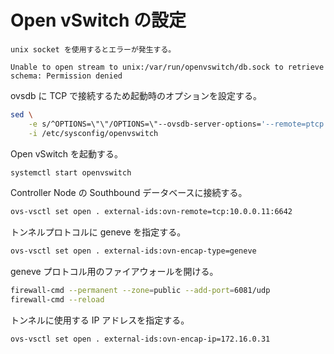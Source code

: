 # Open vSwitch の設定

```{warning}
unix socket を使用するとエラーが発生する。

Unable to open stream to unix:/var/run/openvswitch/db.sock to retrieve schema: Permission denied
```

ovsdb に TCP で接続するため起動時のオプションを設定する。

```sh
sed \
    -e s/^OPTIONS=\"\"/OPTIONS=\"--ovsdb-server-options='--remote=ptcp:6640:127.0.0.1'\"/ \
    -i /etc/sysconfig/openvswitch
```

Open vSwitch を起動する。

```sh
systemctl start openvswitch
```

Controller Node の Southbound データベースに接続する。

```sh
ovs-vsctl set open . external-ids:ovn-remote=tcp:10.0.0.11:6642
```

トンネルプロトコルに geneve を指定する。

```sh
ovs-vsctl set open . external-ids:ovn-encap-type=geneve
```

geneve プロトコル用のファイアウォールを開ける。

```sh
firewall-cmd --permanent --zone=public --add-port=6081/udp
firewall-cmd --reload
```

トンネルに使用する IP アドレスを指定する。

```sh
ovs-vsctl set open . external-ids:ovn-encap-ip=172.16.0.31
```
